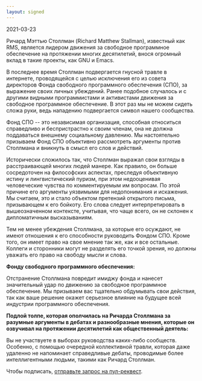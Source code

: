 ```yaml
--- 
layout: signed 
---
```


2021-03-23

Ричард Мэттью Столлман (Richard Matthew Stallman), известный как RMS, является
лидером движения за свободное программное обеспечение на протяжении многих
десятилетий, внося огромный вклад в такие проекты, как GNU и Emacs.

В последнее время Столлман подвергается гнусной травле в интернете,
проводящейся с целью исключения его из совета директоров Фонда свободного
программного обеспечения (СПО), за выражение своих личных убеждений.  Ранее
подобное случалось и с другими видными программистами и активистами движения за
свободное программное обеспечение.  В этот раз мы не можем сидеть сложа руки,
ведь нападению подвергается символ нашего сообщества.

Фонд СПО -- это независимая организация, способная относиться справедливо и
беспристрастно к своим членам, она не должна поддаваться внешнему социальному
давлению. Мы настоятельно призываем Фонд СПО объективно рассмотреть аргументы
против Столлмана и вникнуть в смысл его слов и действий.

Исторически сложилось так, что Столлман выражал свои взгляды в расстраивающей
многих людей манере. Как правило, он больше сосредоточен на философских
аспектах, преследуя объективную истину и лингвистический пуризм, при этом
недооценивая человеческие чувства по комментируемым им вопросам. По этой
причине его аргументы уязвимыми для недопонимания и искажения.  Мы считаем, это
и стало объектом претензий открытого письма, призывающем к его бойкоту.  Его
слова следует интерпретировать в вышеозначенном контексте, учитывая, что чаще
всего, он не склонен к дипломатичным высказываниям.

Тем не менее убеждения Столлмана, за которые его осуждают, не имеют отношения к
его способности руководить Фондом СПО. Кроме того, он имеет право на свое
мнение так же, как и все остальные. Коллеги и сторонники могут не разделять его
точкой зрения, но должны уважать его право на свободу мысли и слова.

**Фонду свободного программного обеспечения:**

Отстранение Столлмана повредит имиджу фонда и нанесет значительный удар по
движению за свободное программное обеспечение. Мы призываем вас тщательно
обдумывать свои действия, так как ваше решение окажет серьезное влияние на
будущее всей индустрии программного обеспечения.

**Подлой толпе, которая ополчилась на Ричарда Столлмана за разумные аргументы
в дебатах и разнообразные мнения, которые он озвучивал на протяжении
десятилетий как общественный деятель:**
    
Вы не участвуете в выборах руководства каких-либо сообществ. Особенно, с
помощью очередной коллективной травли, которая даже удаленно не напоминает
справедливые дебаты, проводимые более интеллигентными людьми, такими как Ричард
Столлман.

Чтобы подписать, [отправьте запрос на пул-реквест](https://github.com/rms-support-letter/rms-support-letter.github.io/pulls).
